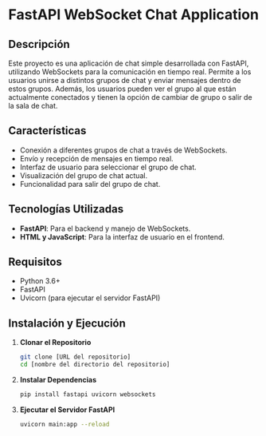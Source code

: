 # FastAPI WebSocket Chat Application

## Descripción

Este proyecto es una aplicación de chat simple desarrollada con FastAPI, utilizando WebSockets para la comunicación en tiempo real. Permite a los usuarios unirse a distintos grupos de chat y enviar mensajes dentro de estos grupos. Además, los usuarios pueden ver el grupo al que están actualmente conectados y tienen la opción de cambiar de grupo o salir de la sala de chat.

## Características

- Conexión a diferentes grupos de chat a través de WebSockets.
- Envío y recepción de mensajes en tiempo real.
- Interfaz de usuario para seleccionar el grupo de chat.
- Visualización del grupo de chat actual.
- Funcionalidad para salir del grupo de chat.

## Tecnologías Utilizadas

- **FastAPI**: Para el backend y manejo de WebSockets.
- **HTML y JavaScript**: Para la interfaz de usuario en el frontend.

## Requisitos

- Python 3.6+
- FastAPI
- Uvicorn (para ejecutar el servidor FastAPI)

## Instalación y Ejecución

1. **Clonar el Repositorio**

   ```bash
   git clone [URL del repositorio]
   cd [nombre del directorio del repositorio]
   ```

2. **Instalar Dependencias**

   ```bash
   pip install fastapi uvicorn websockets
   ```

3. **Ejecutar el Servidor FastAPI**

   ```bash
   uvicorn main:app --reload
   ```
